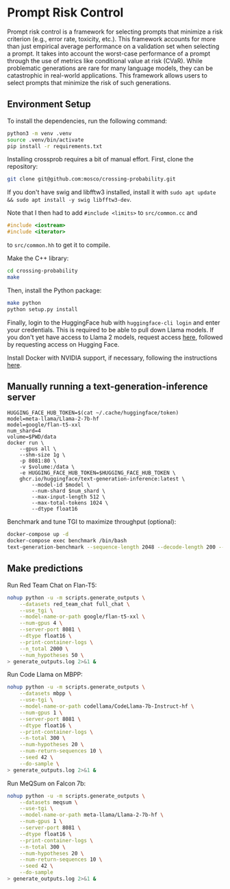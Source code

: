 # Prompt Risk Control
Prompt risk control is a framework for selecting prompts that minimize a risk criterion (e.g., error rate, toxicity, etc.). This framework accounts for more than just empirical average performance on a validation set when selecting a prompt. It takes into account the worst-case performance of a prompt through the use of metrics like conditional value at risk (CVaR). While problematic generations are rare for many language models, they can be catastrophic in real-world applications. This framework allows users to select prompts that minimize the risk of such generations.

## Environment Setup
To install the dependencies, run the following command:
```bash
python3 -m venv .venv
source .venv/bin/activate
pip install -r requirements.txt
```

Installing crossprob requires a bit of manual effort. First, clone the repository:
```bash
git clone git@github.com:mosco/crossing-probability.git
``` 
If you don't have swig and libfftw3 installed, install it with `sudo apt update && sudo apt install -y swig libfftw3-dev`.

Note that I then had to add `#include <limits>` to `src/common.cc` and
```c++
#include <iostream>
#include <iterator>
```
to `src/common.hh` to get it to compile.

Make the C++ library:
```bash
cd crossing-probability
make
```

Then, install the Python package:
```bash
make python
python setup.py install
```

Finally, login to the HuggingFace hub with `huggingface-cli login` and enter your credentials. This is required to be able to pull down Llama models. If you don't yet have access to Llama 2 models, request access [here](https://ai.meta.com/resources/models-and-libraries/llama-downloads/), followed by requesting access on Hugging Face.

Install Docker with NVIDIA support, if necessary, following the instructions [here](https://docs.nvidia.com/datacenter/cloud-native/container-toolkit/latest/install-guide.html#setting-up-docker).

## Manually running a text-generation-inference server
```
HUGGING_FACE_HUB_TOKEN=$(cat ~/.cache/huggingface/token)
model=meta-llama/Llama-2-7b-hf
model=google/flan-t5-xxl
num_shard=4
volume=$PWD/data
docker run \
    --gpus all \
    --shm-size 1g \
    -p 8081:80 \
    -v $volume:/data \
    -e HUGGING_FACE_HUB_TOKEN=$HUGGING_FACE_HUB_TOKEN \
    ghcr.io/huggingface/text-generation-inference:latest \
        --model-id $model \
        --num-shard $num_shard \
        --max-input-length 512 \
        --max-total-tokens 1024 \
        --dtype float16
```

Benchmark and tune TGI to maximize throughput (optional):
```bash
docker-compose up -d
docker-compose exec benchmark /bin/bash
text-generation-benchmark --sequence-length 2048 --decode-length 200 --runs 5 --batch-size 4
```

## Make predictions
Run Red Team Chat on Flan-T5:
```bash
nohup python -u -m scripts.generate_outputs \
    --datasets red_team_chat full_chat \
    --use_tgi \
    --model-name-or-path google/flan-t5-xxl \
    --num-gpus 4 \
    --server-port 8081 \
    --dtype float16 \
    --print-container-logs \
    --n_total 2000 \
    --num_hypotheses 50 \
> generate_outputs.log 2>&1 &
```

Run Code Llama on MBPP:
```bash
nohup python -u -m scripts.generate_outputs \
    --datasets mbpp \
    --use-tgi \
    --model-name-or-path codellama/CodeLlama-7b-Instruct-hf \
    --num-gpus 1 \
    --server-port 8081 \
    --dtype float16 \
    --print-container-logs \
    --n-total 300 \
    --num-hypotheses 20 \
    --num-return-sequences 10 \
    --seed 42 \
    --do-sample \
> generate_outputs.log 2>&1 &
```

Run MeQSum on Falcon 7b:
```bash
nohup python -u -m scripts.generate_outputs \
    --datasets meqsum \
    --use-tgi \
    --model-name-or-path meta-llama/Llama-2-7b-hf \
    --num-gpus 1 \
    --server-port 8081 \
    --dtype float16 \
    --print-container-logs \
    --n-total 300 \
    --num-hypotheses 20 \
    --num-return-sequences 10 \
    --seed 42 \
    --do-sample
> generate_outputs.log 2>&1 &
```